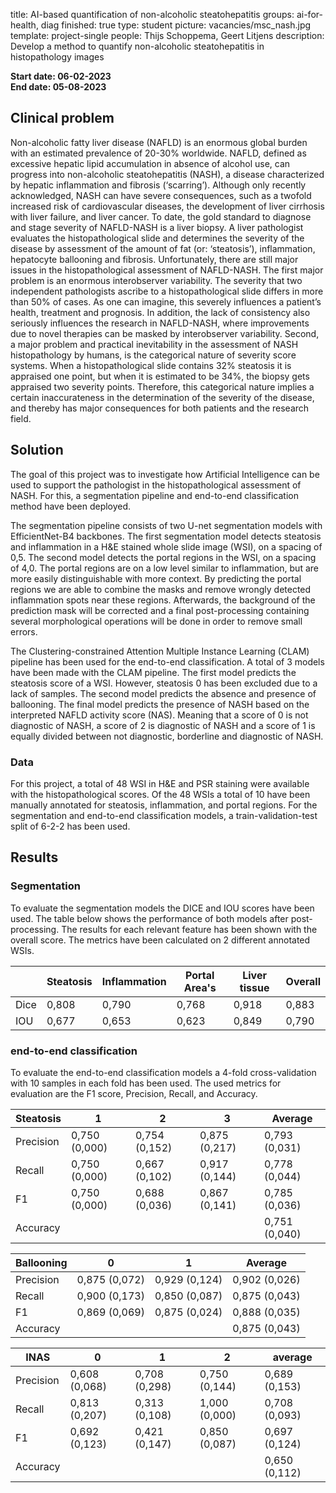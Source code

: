 title: AI-based quantification of non-alcoholic steatohepatitis
groups: ai-for-health, diag
finished: true
type: student
picture: vacancies/msc_nash.jpg
template: project-single
people: Thijs Schoppema, Geert Litjens
description: Develop a method to quantify non-alcoholic steatohepatitis in histopathology images

**Start date: 06-02-2023** <br>
**End date: 05-08-2023**

## Clinical problem
Non-alcoholic fatty liver disease (NAFLD) is an enormous global burden with an estimated prevalence of 20-30% worldwide. NAFLD, defined as excessive hepatic lipid accumulation in absence of alcohol use, can progress into non-alcoholic steatohepatitis (NASH), a disease characterized by hepatic inflammation and fibrosis (‘scarring’). Although only recently acknowledged, NASH can have severe consequences, such as a twofold increased risk of cardiovascular diseases, the development of liver cirrhosis with liver failure, and liver cancer.
To date, the gold standard to diagnose and stage severity of NAFLD-NASH is a liver biopsy. A liver pathologist evaluates the histopathological slide and determines the severity of the disease by assessment of the amount of fat (or: ‘steatosis’), inflammation, hepatocyte ballooning and fibrosis. Unfortunately, there are still major issues in the histopathological assessment of NAFLD-NASH. 
The first major problem is an enormous interobserver variability. The severity that two independent pathologists ascribe to a histopathological slide differs in more than 50% of cases. As one can imagine, this severely influences a patient’s health, treatment and prognosis. In addition, the lack of consistency also seriously influences the research in NAFLD-NASH, where improvements due to novel therapies can be masked by interobserver variability.
Second, a major problem and practical inevitability in the assessment of NASH histopathology by humans, is the categorical nature of severity score systems. When a histopathological slide contains 32% steatosis it is appraised one point, but when it is estimated to be 34%, the biopsy gets appraised two severity points. Therefore, this categorical nature implies a certain inaccurateness in the determination of the severity of the disease, and thereby has major consequences for both patients and the research field. 

## Solution
The goal of this project was to investigate how Artificial Intelligence can be used to support the pathologist in the histopathological assessment of NASH. For this, a segmentation pipeline and end-to-end classification method have been deployed. 

The segmentation pipeline consists of two U-net segmentation models with EfficientNet-B4 backbones. The first segmentation model detects steatosis and inflammation in a H&E stained whole slide image (WSI), on a spacing of 0,5. The second model detects the portal regions in the WSI, on a spacing of 4,0. The portal regions are on a low level similar to inflammation, but are more easily distinguishable with more context. By predicting the portal regions we are able to combine the masks and remove wrongly detected inflammation spots near these regions. Afterwards, the background of the prediction mask will be corrected and a final post-processing containing several morphological operations will be done in order to remove small errors.

The Clustering-constrained Attention Multiple Instance Learning (CLAM) pipeline has been used for the end-to-end classification. A total of 3 models have been made with the CLAM pipeline. The first model predicts the steatosis score of a WSI. However, steatosis 0 has been excluded due to a lack of samples. The second model predicts the absence and presence of ballooning. The final model predicts the presence of NASH based on the interpreted NAFLD activity score (NAS). Meaning that a score of 0 is not diagnostic of NASH, a score of 2 is diagnostic of NASH and a score of 1 is equally divided between not diagnostic, borderline and diagnostic of NASH.

### Data
For this project, a total of 48 WSI in H&E and PSR staining were available with the histopathological scores. Of the 48 WSIs a total of 10 have been manually annotated for steatosis, inflammation, and portal regions. For the segmentation and end-to-end classification models, a train-validation-test split of 6-2-2 has been used.

## Results
### Segmentation
To evaluate the segmentation models the DICE and IOU scores have been used. The table below shows the performance of both models after post-processing. The results for each relevant feature has been shown with the overall score. The metrics have been calculated on 2 different annotated WSIs.

| | Steatosis | Inflammation | Portal Area's | Liver tissue | Overall |
|-----|-----|-----|-----|-----|-----|
| Dice | 0,808 | 0,790 | 0,768 | 0,918 | 0,883 |
| IOU | 0,677 | 0,653 | 0,623 | 0,849 | 0,790 |

### end-to-end classification
To evaluate the end-to-end classification models a 4-fold cross-validation with 10 samples in each fold has been used. The used metrics for evaluation are the F1 score, Precision, Recall, and Accuracy.

| Steatosis | 1 | 2 | 3 | Average |
|-----|-----|-----|-----|-----|
| Precision | 0,750 (0,000) | 0,754 (0,152) | 0,875 (0,217) | 0,793 (0,031) |
| Recall | 0,750 (0,000) | 0,667 (0,102) | 0,917 (0,144) | 0,778 (0,044) |
| F1 | 0,750 (0,000) | 0,688 (0,036) | 0,867 (0,141) | 0,785 (0,036) |
| Accuracy | | | | 0,751 (0,040) | 

| Ballooning | 0 | 1 | Average |
|-----|-----|-----|-----|
| Precision | 0,875 (0,072) | 0,929 (0,124) | 0,902 (0,026) |
| Recall | 0,900 (0,173) | 0,850 (0,087) | 0,875 (0,043) |
| F1 | 0,869 (0,069) | 0,875 (0,024) | 0,888 (0,035) |
| Accuracy | | | 0,875 (0,043) |

| INAS | 0 | 1 | 2 | average |
|-----|-----|-----|-----|-----|
| Precision | 0,608 (0,068) | 0,708 (0,298) | 0,750 (0,144) | 0,689 (0,153) |
| Recall | 0,813 (0,207) | 0,313 (0,108) | 1,000 (0,000) | 0,708 (0,093) |
| F1 | 0,692 (0,123) | 0,421 (0,147) | 0,850 (0,087) | 0,697 (0,124) |
| Accuracy | | | | 0,650 (0,112) |

[//]: # " Students will be supervised by a team of NAFLD-NASH experts from the Amsterdam UMC (dr. Onno Holleboom, and drs. Quinten Augustijn) and a team of experts in the field of deep learning in histopathology from the Radboud University (dr. ir. Geert Litjens and prof. dr. Jeroen van der Laak). Primarily based in Nijmegen, the student will develop a deep learning model for the assessment of NAFLD-NASH. The student will be trained by a liver pathologist in the assessment of NAFLD-NASH. Thereafter the student will build a supervised model upon the histopathological slides of 60-100 patients. When successful, the model will further be validated in larger cohorts. We expect that the thesis will results in a significant scientific publication. "
